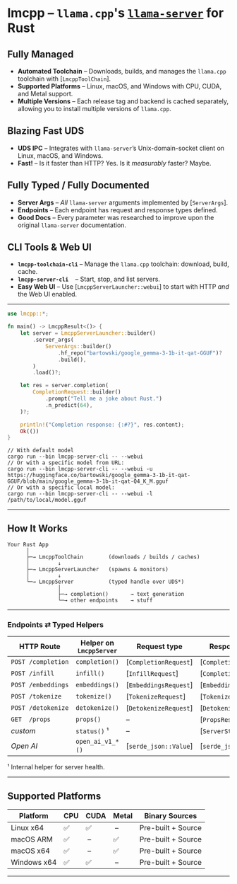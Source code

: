 <!-- cargo-rdme start -->

lmcpp – `llama.cpp`'s [`llama-server`](https://github.com/ggml-org/llama.cpp/tree/master/tools/server) for Rust
=============================================================================================================

## Fully Managed
- **Automated Toolchain** – Downloads, builds, and manages the `llama.cpp` toolchain with [`LmcppToolChain`].  
- **Supported Platforms** – Linux, macOS, and Windows with CPU, CUDA, and Metal support.  
- **Multiple Versions** – Each release tag and backend is cached separately, allowing you to install multiple versions of `llama.cpp`.

## Blazing Fast UDS
- **UDS IPC** – Integrates with `llama-server`’s Unix-domain-socket client on Linux, macOS, and Windows.  
- **Fast!** – Is it faster than HTTP? Yes. Is it *measurably* faster? Maybe.

## Fully Typed / Fully Documented
- **Server Args** – *All* `llama-server` arguments implemented by [`ServerArgs`].  
- **Endpoints** – Each endpoint has request and response types defined.
- **Good Docs** – Every parameter was researched to improve upon the original `llama-server` documentation.

## CLI Tools & Web UI
- **`lmcpp-toolchain-cli`** – Manage the `llama.cpp` toolchain: download, build, cache.  
- **`lmcpp-server-cli`**    – Start, stop, and list servers.  
- **Easy Web UI** – Use [`LmcppServerLauncher::webui`] to start with HTTP *and* the Web UI enabled.

---

```rust
use lmcpp::*;

fn main() -> LmcppResult<()> {
    let server = LmcppServerLauncher::builder()
        .server_args(
            ServerArgs::builder()
                .hf_repo("bartowski/google_gemma-3-1b-it-qat-GGUF")?
                .build(),
        )
        .load()?;

    let res = server.completion(
        CompletionRequest::builder()
            .prompt("Tell me a joke about Rust.")
            .n_predict(64),
    )?;

    println!("Completion response: {:#?}", res.content);
    Ok(())
}
```

```sh,no_run
// With default model
cargo run --bin lmcpp-server-cli -- --webui
// Or with a specific model from URL:
cargo run --bin lmcpp-server-cli -- --webui -u https://huggingface.co/bartowski/google_gemma-3-1b-it-qat-GGUF/blob/main/google_gemma-3-1b-it-qat-Q4_K_M.gguf
// Or with a specific local model:
cargo run --bin lmcpp-server-cli -- --webui -l /path/to/local/model.gguf
```

---

## How It Works

```text
Your Rust App
      │
      ├─→ LmcppToolChain        (downloads / builds / caches)
      │         ↓
      ├─→ LmcppServerLauncher   (spawns & monitors)
      │         ↓
      └─→ LmcppServer           (typed handle over UDS*)
                │
                ├─→ completion()       → text generation
                └─→ other endpoints    → stuff
```

---

### Endpoints ⇄ Typed Helpers
| HTTP Route          | Helper on `LmcppServer` | Request type            | Response type          |
|---------------------|-------------------------|-------------------------|------------------------|
| `POST /completion`  | `completion()`          | [`CompletionRequest`]   | [`CompletionResponse`] |
| `POST /infill`      | `infill()`              | [`InfillRequest`]       | [`CompletionResponse`] |
| `POST /embeddings`  | `embeddings()`          | [`EmbeddingsRequest`]   | [`EmbeddingsResponse`] |
| `POST /tokenize`    | `tokenize()`            | [`TokenizeRequest`]     | [`TokenizeResponse`]   |
| `POST /detokenize`  | `detokenize()`          | [`DetokenizeRequest`]   | [`DetokenizeResponse`] |
| `GET  /props`       | `props()`               | –                       | [`PropsResponse`]      |
| *custom*            | `status()` ¹            | –                       | [`ServerStatus`]       |
| *Open AI*           | `open_ai_v1_*()`        | [`serde_json::Value`]   | [`serde_json::Value`]  |

¹ Internal helper for server health.

---
## Supported Platforms
| Platform   | CPU | CUDA | Metal | Binary Sources       |
|------------|-----|------|-------|----------------------|
| Linux x64  | ✅ | ✅ | –  | Pre-built + Source |
| macOS ARM  | ✅ | –  | ✅ | Pre-built + Source |
| macOS x64  | ✅ | –  | ✅ | Pre-built + Source |
| Windows x64| ✅ | ✅ | –  | Pre-built + Source |

---

<!-- cargo-rdme end -->

